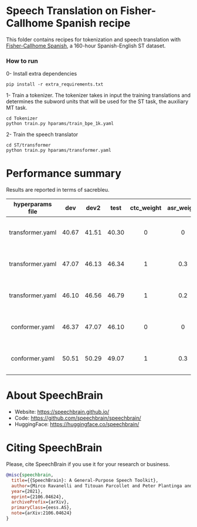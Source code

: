 # Speech Translation on Fisher-Callhome Spanish recipe
This folder contains recipes for tokenization and speech translation with [Fisher-Callhome Spanish](https://catalog.ldc.upenn.edu/LDC2014T23), a 160-hour Spanish-English ST dataset.

### How to run
0- Install extra dependencies
```
pip install -r extra_requirements.txt
```

1- Train a tokenizer. The tokenizer takes in input the training translations and determines the subword units that will be used for the ST task, the auxiliary MT task.

```
cd Tokenizer
python train.py hparams/train_bpe_1k.yaml
```

2- Train the speech translator
```
cd ST/transformer
python train.py hparams/transformer.yaml
```

# Performance summary
Results are reported in terms of sacrebleu.

| hyperparams file | dev   | dev2   | test   | ctc_weight | asr_weight | mt_weight | GPUs               |
|:----------------:|:-----:| :-----:| :-----:| :--------: | :--------: | :-------: | :----------------: |
| transformer.yaml | 40.67 | 41.51  | 40.30  | 0          | 0          | 0         | 2xRTX 2080 Ti 11GB |
| transformer.yaml | 47.07 | 46.13  | 46.34  | 1          | 0.3        | 0         | 2xRTX 2080 Ti 11GB |
| transformer.yaml | 46.10 | 46.56  | 46.79  | 1          | 0.2        | 0.2       | 2xRTX 2080 Ti 11GB |
| conformer.yaml   | 46.37 | 47.07  | 46.10  | 0          | 0          | 0         | 2xRTX 2080 Ti 11GB |
| conformer.yaml   | 50.51 | 50.29  | 49.07  | 1          | 0.3        | 0         | 2xRTX 2080 Ti 11GB |

# **About SpeechBrain**
- Website: https://speechbrain.github.io/
- Code: https://github.com/speechbrain/speechbrain/
- HuggingFace: https://huggingface.co/speechbrain/


# **Citing SpeechBrain**
Please, cite SpeechBrain if you use it for your research or business.

```bibtex
@misc{speechbrain,
  title={{SpeechBrain}: A General-Purpose Speech Toolkit},
  author={Mirco Ravanelli and Titouan Parcollet and Peter Plantinga and Aku Rouhe and Samuele Cornell and Loren Lugosch and Cem Subakan and Nauman Dawalatabad and Abdelwahab Heba and Jianyuan Zhong and Ju-Chieh Chou and Sung-Lin Yeh and Szu-Wei Fu and Chien-Feng Liao and Elena Rastorgueva and François Grondin and William Aris and Hwidong Na and Yan Gao and Renato De Mori and Yoshua Bengio},
  year={2021},
  eprint={2106.04624},
  archivePrefix={arXiv},
  primaryClass={eess.AS},
  note={arXiv:2106.04624}
}
```